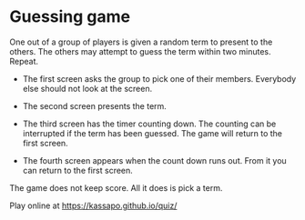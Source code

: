 # Guessing game

One out of a group of players is given a random term to present to the others.
The others may attempt to guess the term within two minutes.
Repeat.

  * The first screen asks the group to pick one of their members.
Everybody else should not look at the screen.

  * The second screen presents the term.

  * The third screen has the timer counting down.
The counting can be interrupted if the term has been guessed.
The game will return to the first screen.

  * The fourth screen appears when the count down runs out.
From it you can return to the first screen.

The game does not keep score. All it does is pick a term.

Play online at https://kassapo.github.io/quiz/
